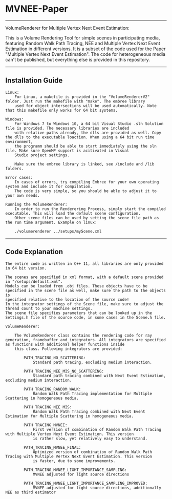 # MVNEE-Paper
------------------------
VolumeRenderer for Multiple Vertex Next Event Estimation:

This is a Volume Rendering Tool for simple scenes in participating media, 
featuring Random Walk Path Tracing, NEE and Multiple Vertex Next Event Estimation in different versions.
It is a subset of the code used for the Paper "Multiple Vertex Next Event Estimation". The code for
heterogeneous media can't be published, but everything else is provided in this repository.

------------------------
Installation Guide
------------------------
			
	Linux:
		For Linux, a makefile is provided in the "VolumeRendererV2" folder. Just run the makefile with "make". The embree library
		used for object intersections will be used automatically. Note that this makefile only works for 64 bit systems.
		
	Windows:
		For Windows 7 to Windows 10, a 64 bit Visual Studio .sln Solution file is provided. The necessary libraries are included
		with relative paths already, the dlls are provided as well. Copy the dlls to the executable loaction. When using a 64 bit run time environment,
		the programm should be able to start immediately using the sln file. Make sure OpenMP support is acitivated in Visual
		Studio project settings.
		
		Make sure the embree library is linked, see /include and /lib folders.
		
	Error cases:
		In cases of errors, try compiling Embree for your own operating system and include it for compilation.
		The code is very simple, so you should be able to adjust it to your own needs.
		
	Running the VolumeRenderer:
		In order to run the Renderering Process, simply start the compiled executable. This will load the default scene configuration.
		Other scene files can be used by setting the scene file path as the run time argument. Example on linux:
		
		./volumerenderer ../setups/myScene.xml
		
------------------------
Code Explanation
------------------------

	The entire code is written in C++ 11, all libraries are only provided in 64 bit version. 

	The scenes are specified in xml format, with a default scene provided in "/setups/default.xml". 	
	Models can be loaded from .obj files. These objects have to be specified in the scene file as well, make sure the path to the objects is 
	specified relative to the location of the source code!
	In the integrator settings of the Scene file, make sure to adjust the thread count to your machine settings. 
	The scene file specifies parameters that can be looked up in the Settings.h file of the source code, in some cases in the Scene.h file.
	
	VolumeRenderer:
	
		The VolumeRenderer class contains the rendering code for ray generation, framebuffer and integrators. All integrators are specified as functions with additional helper functions inside
		this class. Following integrators are provided:
		
			PATH_TRACING_NO_SCATTERING: 
				Standard path tracing, excluding medium interaction.
				
			PATH_TRACING_NEE_MIS_NO_SCATTERING:
				Standard path tracing combined with Next Event Estimation, excluding medium interaction.
				
			PATH_TRACING_RANDOM_WALK:
				Random Walk Path Tracing implementation for Multiple Scattering in homogeneous media.
				
			PATH_TRACING_NEE_MIS:
				Random Walk Path Tracing combined with Next Event Estimation for Multiple Scattering in homogeneous media.
				
			PATH_TRACING_MVNEE:
				First version of combination of Random Walk Path Tracing with Multiple Vertex Next Event Estimation. This version
				is rather slow, yet relatively easy to understand. 
				
			PATH_TRACING_MVNEE_FINAL:
				Optimized version of combination of Random Walk Path Tracing with Multiple Vertex Next Event Estimation. This version
				is faster, due to some improvements.  
				
			PATH_TRACING_MVNEE_LIGHT_IMPORTANCE_SAMPLING:
				MVNEE adjusted for light source directions
				
			PATH_TRACING_MVNEE_LIGHT_IMPORTANCE_SAMPLING_IMPROVED: 
				MVNEE adjusted for light source directions, additionally NEE as third estimator
				
